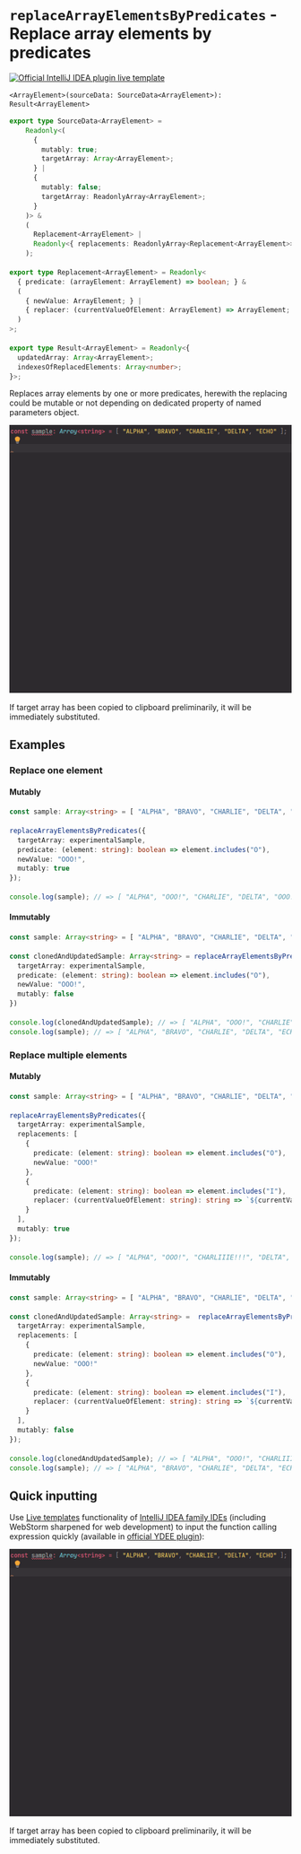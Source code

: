 # `replaceArrayElementsByPredicates` - Replace array elements by predicates

[![Official IntelliJ IDEA plugin live template](https://img.shields.io/badge/IntelliJ_IDEA_Live_Template-rpaebp-blue.svg?style=flat)](https://plugins.jetbrains.com/plugin/17638-yamato-daiwa-es-extensions)

```
<ArrayElement>(sourceData: SourceData<ArrayElement>): Result<ArrayElement>
```

```typescript
export type SourceData<ArrayElement> =
    Readonly<(
      {
        mutably: true;
        targetArray: Array<ArrayElement>;
      } |
      {
        mutably: false;
        targetArray: ReadonlyArray<ArrayElement>;
      }
    )> &
    (
      Replacement<ArrayElement> |
      Readonly<{ replacements: ReadonlyArray<Replacement<ArrayElement>>; }>
    );

export type Replacement<ArrayElement> = Readonly<
  { predicate: (arrayElement: ArrayElement) => boolean; } &
  (
    { newValue: ArrayElement; } |
    { replacer: (currentValueOfElement: ArrayElement) => ArrayElement; }
  )
>;

export type Result<ArrayElement> = Readonly<{
  updatedArray: Array<ArrayElement>;
  indexesOfReplacedElements: Array<number>;
}>;
```

Replaces array elements by one or more predicates, herewith the replacing could be mutable or not depending on dedicated
property of named parameters object.

![](replaceArrayElementsByPredicates-LiveTemplateDemo.gif)

If target array has been copied to clipboard preliminarily, it will be immediately substituted.


## Examples

### Replace one element
#### Mutably

```typescript
const sample: Array<string> = [ "ALPHA", "BRAVO", "CHARLIE", "DELTA", "ECHO" ];

replaceArrayElementsByPredicates({
  targetArray: experimentalSample,
  predicate: (element: string): boolean => element.includes("O"),
  newValue: "OOO!",
  mutably: true
});

console.log(sample); // => [ "ALPHA", "OOO!", "CHARLIE", "DELTA", "OOO!" ]
```

#### Immutably

```typescript
const sample: Array<string> = [ "ALPHA", "BRAVO", "CHARLIE", "DELTA", "ECHO" ];

const clonedAndUpdatedSample: Array<string> = replaceArrayElementsByPredicates({
  targetArray: experimentalSample,
  predicate: (element: string): boolean => element.includes("O"),
  newValue: "OOO!",
  mutably: false
})

console.log(clonedAndUpdatedSample); // => [ "ALPHA", "OOO!", "CHARLIE", "DELTA", "OOO!" ]
console.log(sample); // => [ "ALPHA", "BRAVO", "CHARLIE", "DELTA", "ECHO" ]
```


### Replace multiple elements
#### Mutably

```typescript
const sample: Array<string> = [ "ALPHA", "BRAVO", "CHARLIE", "DELTA", "ECHO" ];

replaceArrayElementsByPredicates({
  targetArray: experimentalSample,
  replacements: [
    {
      predicate: (element: string): boolean => element.includes("O"),
      newValue: "OOO!"
    },
    {
      predicate: (element: string): boolean => element.includes("I"),
      replacer: (currentValueOfElement: string): string => `${currentValueOfElement.replace("I", "III")}!!!`
    }
  ],
  mutably: true
});

console.log(sample); // => [ "ALPHA", "OOO!", "CHARLIIIE!!!", "DELTA", "OOO!" ]
```

#### Immutably

```typescript
const sample: Array<string> = [ "ALPHA", "BRAVO", "CHARLIE", "DELTA", "ECHO" ];

const clonedAndUpdatedSample: Array<string> =  replaceArrayElementsByPredicates({
  targetArray: experimentalSample,
  replacements: [
    {
      predicate: (element: string): boolean => element.includes("O"),
      newValue: "OOO!"
    },
    {
      predicate: (element: string): boolean => element.includes("I"),
      replacer: (currentValueOfElement: string): string => `${currentValueOfElement.replace("I", "III")}!!!`
    }
  ],
  mutably: false
});

console.log(clonedAndUpdatedSample); // => [ "ALPHA", "OOO!", "CHARLIIIE!!!", "DELTA", "OOO!" ]
console.log(sample); // => [ "ALPHA", "BRAVO", "CHARLIE", "DELTA", "ECHO" ]
```


## Quick inputting

Use [Live templates](https://www.jetbrains.com/help/idea/using-live-templates.html#live_templates_types) functionality
of [IntelliJ IDEA family IDEs](https://www.jetbrains.com/idea/) (including WebStorm sharpened for web development)
to input the function calling expression quickly (available in [official YDEE plugin](https://plugins.jetbrains.com/plugin/17638-yamato-daiwa-es-extensions)):

![](replaceArrayElementsByPredicates-LiveTemplateDemo.gif)

If target array has been copied to clipboard preliminarily, it will be immediately substituted.
